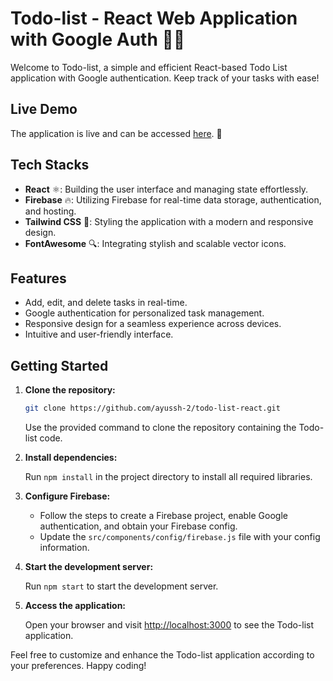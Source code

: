 # Todo-list - React Web Application with Google Auth 📝✨

Welcome to Todo-list, a simple and efficient React-based Todo List application with Google authentication. Keep track of your tasks with ease!

## Live Demo

The application is live and can be accessed [here](https://react-todo-4f20b.web.app/). 🚀

## Tech Stacks

- **React** ⚛️: Building the user interface and managing state effortlessly.
- **Firebase** 🔥: Utilizing Firebase for real-time data storage, authentication, and hosting.
- **Tailwind CSS** 🎨: Styling the application with a modern and responsive design.
- **FontAwesome** 🔍: Integrating stylish and scalable vector icons.

## Features

- Add, edit, and delete tasks in real-time.
- Google authentication for personalized task management.
- Responsive design for a seamless experience across devices.
- Intuitive and user-friendly interface.

## Getting Started

1. **Clone the repository:**

    ```bash
    git clone https://github.com/ayussh-2/todo-list-react.git
    ```
    Use the provided command to clone the repository containing the Todo-list code.

2. **Install dependencies:**

    Run `npm install` in the project directory to install all required libraries.

3. **Configure Firebase:**

    - Follow the steps to create a Firebase project, enable Google authentication, and obtain your Firebase config.
    - Update the `src/components/config/firebase.js` file with your config information.

4. **Start the development server:**

    Run `npm start` to start the development server.

5. **Access the application:**

    Open your browser and visit [http://localhost:3000](http://localhost:3000) to see the Todo-list application.

Feel free to customize and enhance the Todo-list application according to your preferences. Happy coding!
